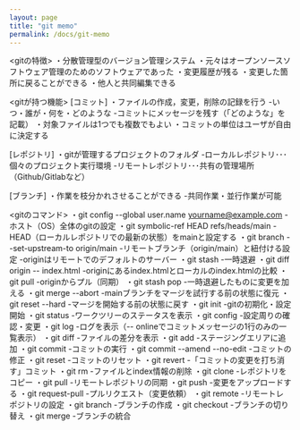 ```yaml
---
layout: page
title: "git memo"
permalink: /docs/git-memo
---
```


<gitの特徴>
・分散管理型のバージョン管理システム
・元々はオープンソースソフトウェア管理のためのソフトウェアであった
・変更履歴が残る
・変更した箇所に戻ることができる
・他人と共同編集できる

<gitが持つ機能>
[コミット]
・ファイルの作成，変更，削除の記録を行う
 -いつ・誰が・何を・どのような
 -コミットにメッセージを残す（「どのような」を記載）
・対象ファイルは1つでも複数でもよい
・コミットの単位はユーザが自由に決定する

[レポジトリ]
・gitが管理するプロジェクトのフォルダ
 -ローカルレポジトリ･･･個々のプロジェクト実行環境
 -リモートレポジトリ･･･共有の管理場所（Github/Gitlabなど）

[ブランチ]
・作業を枝分かれさせることができる
 -共同作業・並行作業が可能

<gitのコマンド>
・git config --global user.name yourname@example.com
 -ホスト（OS）全体のgitの設定
・git symbolic-ref HEAD refs/heads/main
 -HEAD（ローカルレポジトリでの最新の状態）をmainと設定する
・git branch --set-upstream-to origin/main
 -リモートブランチ（origin/main）と紐付ける設定
 -originはリモートでのデフォルトのサーバー
・git stash
 -一時退避
・git diff origin -- index.html
 -originにあるindex.htmlとローカルのindex.htmlの比較
 ・git pull
 -originからプル（同期）
・git stash pop
 -一時退避したものに変更を加える
・git merge --abort
 -mainブランチをマージを試行する前の状態に復元
・git reset --hard
 -マージを開始する前の状態に戻す
・git init
 -gitの初期化・設定開始
・git status
 -ワークツリーのステータスを表示
・git config
 -設定周りの確認・変更
・git log
 -ログを表示（-- onlineでコミットメッセージの1行のみの一覧表示）
・git diff
 -ファイルの差分を表示
・git add
 -ステージングエリアに追加
・git commit
 -コミットの実行
・git commit --amend --no-edit
 -コミットの修正
・git reset
 -コミットのリセット
・git revert
 -「コミットの変更を打ち消す」コミット
・git rm
 -ファイルとindex情報の削除
・git clone
 -レポジトリをコピー
・git pull
 -リモートレポジトリの同期
・git push
 -変更をアップロードする
・git request-pull
 -プルリクエスト（変更依頼）
・git remote
 -リモートレポジトリの設定
・git branch
 -ブランチの作成
・git checkout
 -ブランチの切り替え
・git merge
 -ブランチの統合